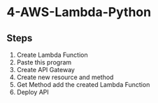 # 4-AWS-Lambda-Python  
## Steps
1. Create Lambda Function  
2. Paste this program  
3. Create API Gateway  
4. Create new resource and method  
5. Get Method add the created Lambda Function  
6. Deploy API  
